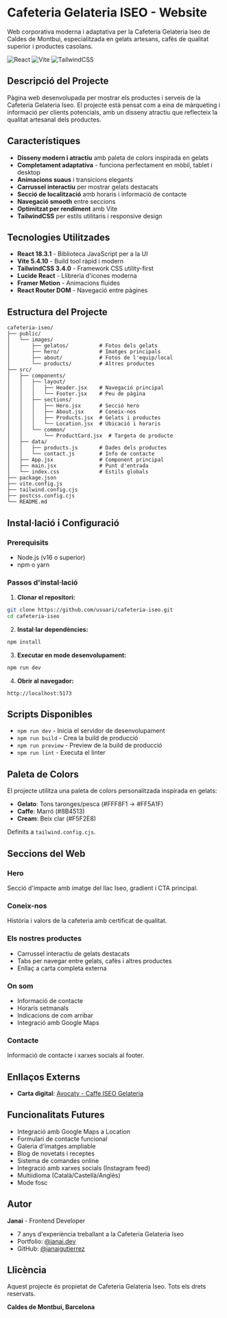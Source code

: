 # Cafeteria Gelateria ISEO - Website

Web corporativa moderna i adaptativa per la Cafeteria Gelateria Iseo de Caldes de Montbui, especialitzada en gelats artesans, cafès de qualitat superior i productes casolans.

![React](https://img.shields.io/badge/React-18.3.1-61DAFB?style=flat&logo=react)
![Vite](https://img.shields.io/badge/Vite-5.4.10-646CFF?style=flat&logo=vite)
![TailwindCSS](https://img.shields.io/badge/TailwindCSS-3.4.0-06B6D4?style=flat&logo=tailwindcss)

##  Descripció del Projecte

Pàgina web desenvolupada per mostrar els productes i serveis de la Cafeteria Gelateria Iseo. El projecte està pensat com a eina de màrqueting i informació per clients potencials, amb un disseny atractiu que reflecteix la qualitat artesanal dels productes.

##  Característiques

-  **Disseny modern i atractiu** amb paleta de colors inspirada en gelats
-  **Completament adaptativa** - funciona perfectament en mòbil, tablet i desktop
-  **Animacions suaus** i transicions elegants
-  **Carrussel interactiu** per mostrar gelats destacats
-  **Secció de localització** amb horaris i informació de contacte
-  **Navegació smooth** entre seccions
-  **Optimitzat per rendiment** amb Vite
-  **TailwindCSS** per estils utilitaris i responsive design

##  Tecnologies Utilitzades

- **React 18.3.1** - Biblioteca JavaScript per a la UI
- **Vite 5.4.10** - Build tool ràpid i modern
- **TailwindCSS 3.4.0** - Framework CSS utility-first
- **Lucide React** - Llibreria d'icones moderna
- **Framer Motion** - Animacions fluides
- **React Router DOM** - Navegació entre pàgines

##  Estructura del Projecte

```
cafeteria-iseo/
├── public/
│   └── images/
│       ├── gelatos/          # Fotos dels gelats
│       ├── hero/             # Imatges principals
│       ├── about/            # Fotos de l'equip/local
│       └── products/         # Altres productes
├── src/
│   ├── components/
│   │   ├── layout/
│   │   │   ├── Header.jsx    # Navegació principal
│   │   │   └── Footer.jsx    # Peu de pàgina
│   │   ├── sections/
│   │   │   ├── Hero.jsx      # Secció hero
│   │   │   ├── About.jsx     # Coneix-nos
│   │   │   ├── Products.jsx  # Gelats i productes
│   │   │   └── Location.jsx  # Ubicació i horaris
│   │   └── common/
│   │       └── ProductCard.jsx  # Targeta de producte
│   ├── data/
│   │   ├── products.js       # Dades dels productes
│   │   └── contact.js        # Info de contacte
│   ├── App.jsx               # Component principal
│   ├── main.jsx              # Punt d'entrada
│   └── index.css             # Estils globals
├── package.json
├── vite.config.js
├── tailwind.config.cjs
├── postcss.config.cjs
└── README.md
```

## Instal·lació i Configuració

### Prerequisits

- Node.js (v16 o superior)
- npm o yarn

### Passos d'instal·lació

1. **Clonar el repositori:**
```bash
git clone https://github.com/usuari/cafeteria-iseo.git
cd cafeteria-iseo
```

2. **Instal·lar dependències:**
```bash
npm install
```

3. **Executar en mode desenvolupament:**
```bash
npm run dev
```

4. **Obrir al navegador:**
```
http://localhost:5173
```

##  Scripts Disponibles

- `npm run dev` - Inicia el servidor de desenvolupament
- `npm run build` - Crea la build de producció
- `npm run preview` - Preview de la build de producció
- `npm run lint` - Executa el linter

## Paleta de Colors

El projecte utilitza una paleta de colors personalitzada inspirada en gelats:

- **Gelato**: Tons taronges/pesca (#FFF8F1 → #FF5A1F)
- **Caffe**: Marró (#8B4513)
- **Cream**: Beix clar (#F5F2E8)

Definits a `tailwind.config.cjs`.

## Seccions del Web

###  Hero
Secció d'impacte amb imatge del llac Iseo, gradient i CTA principal.

###  Coneix-nos
Història i valors de la cafeteria amb certificat de qualitat.

### Els nostres productes
- Carrussel interactiu de gelats destacats
- Tabs per navegar entre gelats, cafès i altres productes
- Enllaç a carta completa externa

### On som
- Informació de contacte
- Horaris setmanals
- Indicacions de com arribar
- Integració amb Google Maps

### Contacte
Informació de contacte i xarxes socials al footer.

## Enllaços Externs

- **Carta digital**: [Avocaty - Caffe ISEO Gelateria](https://carta.avocaty.io/caffe-iseo-gelateria)

## Funcionalitats Futures

- Integració amb Google Maps a Location
- Formulari de contacte funcional
- Galeria d'imatges ampliable
- Blog de novetats i receptes
- Sistema de comandes online
- Integració amb xarxes socials (Instagram feed)
- Multiidioma (Català/Castellà/Anglès)
- Mode fosc

## Autor

**Janai** - Frontend Developer
- 7 anys d'experiència treballant a la Cafeteria Gelateria Iseo
- Portfolio: [@janai.dev](https://janai.dev)
- GitHub: [@janaigutierrez](https://github.com/janaigutierrez)

## Llicència

Aquest projecte és propietat de Cafeteria Gelateria Iseo. Tots els drets reservats.



**Caldes de Montbui, Barcelona**